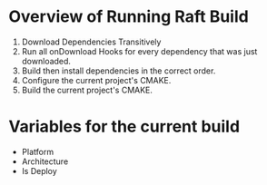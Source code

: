 # Overview of Running Raft Build

1. Download Dependencies Transitively
2. Run all onDownload Hooks for every dependency that was just downloaded.
3. Build then install dependencies in the correct order.
4. Configure the current project's CMAKE.
5. Build the current project's CMAKE.

# Variables for the current build
* Platform
* Architecture
* Is Deploy
